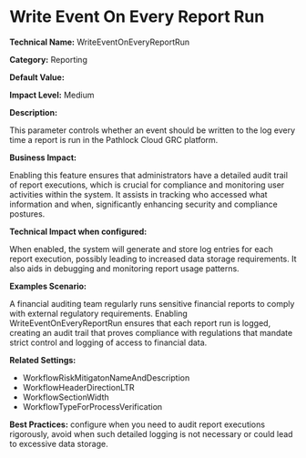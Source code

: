 # Write Event On Every Report Run

**Technical Name:** WriteEventOnEveryReportRun

**Category:** Reporting

**Default Value:** 

**Impact Level:** Medium

**Description:**

This parameter controls whether an event should be written to the log every time a report is run in the Pathlock Cloud GRC platform. 

**Business Impact:**

Enabling this feature ensures that administrators have a detailed audit trail of report executions, which is crucial for compliance and monitoring user activities within the system. It assists in tracking who accessed what information and when, significantly enhancing security and compliance postures.

**Technical Impact when configured:**

When enabled, the system will generate and store log entries for each report execution, possibly leading to increased data storage requirements. It also aids in debugging and monitoring report usage patterns.

**Examples Scenario:**

A financial auditing team regularly runs sensitive financial reports to comply with external regulatory requirements. Enabling WriteEventOnEveryReportRun ensures that each report run is logged, creating an audit trail that proves compliance with regulations that mandate strict control and logging of access to financial data.

**Related Settings:** 

- WorkflowRiskMitigatonNameAndDescription
- WorkflowHeaderDirectionLTR
- WorkflowSectionWidth
- WorkflowTypeForProcessVerification

**Best Practices:** configure when you need to audit report executions rigorously, avoid when such detailed logging is not necessary or could lead to excessive data storage.